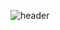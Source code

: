 ![header](https://capsule-render.vercel.app/api?type=waving&color=FFFFF3&height=200&section=header&text=Chixol&fontSize=80&fontColor=566270)
